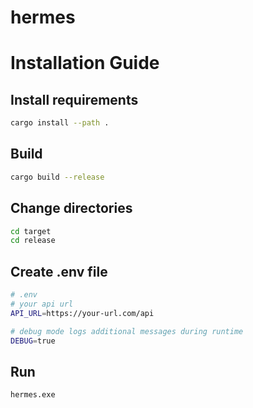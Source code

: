 # hermes

# Installation Guide
## Install requirements
```bash
cargo install --path .
```

## Build
```bash
cargo build --release
```

## Change directories
```bash
cd target
cd release
```

## Create .env file
```bash
# .env
# your api url
API_URL=https://your-url.com/api

# debug mode logs additional messages during runtime
DEBUG=true
```

## Run
```bash
hermes.exe
```